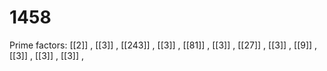 # 1458

Prime factors: [[2]] , [[3]] , [[243]] , [[3]] , [[81]] , [[3]] , [[27]] , [[3]] , [[9]] , [[3]] , [[3]] , [[3]] , 